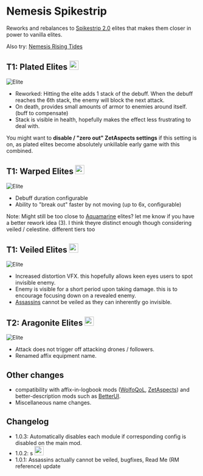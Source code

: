 # Nemesis Spikestrip

Reworks and rebalances to [Spikestrip 2.0](https://thunderstore.io/package/SpikestripModding/Spikestrip2_0/) elites that makes them closer in power to vanilla elites.

Also try: [Nemesis Rising Tides](https://thunderstore.io/package/prodzpod/Nemesis_Rising_Tides/)

## T1: Plated Elites <img src="https://cdn.discordapp.com/attachments/515678914316861451/1131485914137382953/texBuffAffixPlated.png" width="24">
![Elite](https://cdn.discordapp.com/attachments/515678914316861451/1131484732497088543/20230720155028_1.png)
- Reworked: Hitting the elite adds 1 stack of the debuff. When the debuff reaches the 6th stack, the enemy will block the next attack.
- On death, provides small amounts of armor to enemies around itself. (buff to compensate)
- Stack is visible in health, hopefully makes the effect less frustrating to deal with.

You might want to **disable / "zero out" ZetAspects settings** if this setting is on, as plated elites become absolutely unkillable early game with this combined.

## T1: Warped Elites <img src="https://cdn.discordapp.com/attachments/515678914316861451/1131485914602938398/texBuffAffixGravity.png" width="24">
![Elite](https://cdn.discordapp.com/attachments/515678914316861451/1131484733038145666/20230720154304_1.png)
- Debuff duration configurable
- Ability to "break out" faster by not moving (up to 6x, configurable)  

Note: Might still be too close to [Aquamarine](https://thunderstore.io/package/prodzpod/Nemesis_Rising_Tides/) elites? let me know if you have a better rework idea (3). I think theyre distinct enough though considering veiled / celestine. different tiers too

## T1: Veiled Elites <img src="https://cdn.discordapp.com/attachments/515678914316861451/1131485914363859004/texCloakedAffixBuff.png" width="24">
![Elite](https://cdn.discordapp.com/attachments/515678914316861451/1131484733382074458/20230720154346_1.png)
- Increased distortion VFX. this hopefully allows keen eyes users to spot invisible enemy.
- Enemy is visible for a short period upon taking damage. this is to encourage focusing down on a revealed enemy.
- [Assassins](https://thunderstore.io/package/prodzpod/RecoveredAndReformed/) cannot be veiled as they can inherently go invisible.

## T2: Aragonite Elites <img src="https://cdn.discordapp.com/attachments/515678914316861451/1131485914850414592/ragingeliteicon.png" width="24">
![Elite](https://cdn.discordapp.com/attachments/515678914316861451/1131484732073455648/20230720154523_1.png)
- Attack does not trigger off attacking drones / followers.
- Renamed affix equipment name.

## Other changes
- compatibility with affix-in-logbook mods ([WolfoQoL](https://thunderstore.io/package/Wolfo/WolfoQualityOfLife/), [ZetAspects](https://thunderstore.io/package/William758/ZetAspects/)) and better-description mods such as [BetterUI](https://thunderstore.io/package/XoXFaby/BetterUI/).
- Miscellaneous name changes.

## Changelog
- 1.0.3: Automatically disables each module if corresponding config is disabled on the main mod.
- 1.0.2: s <img src="https://cdn.discordapp.com/attachments/781570609729372253/1112438647036334100/SE.jpg" width="24">
- 1.0.1: Assassins actually cannot be veiled, bugfixes, Read Me (RM reference) update